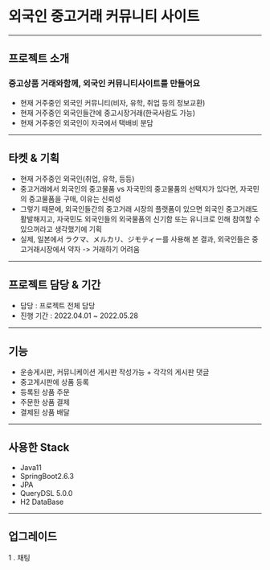 # 외국인 중고거래 커뮤니티 사이트

---

## 프로젝트 소개

### 중고상품 거래와함께, 외국인 커뮤니티사이트를 만들어요
- 현재 거주중인 외국인 커뮤니티(비자, 유학, 취업 등의 정보교환)
- 현재 거주중인 외국인들간에 중고시장거래(한국사람도 가능)
- 현재 거주중인 외국인이 자국에서 택배비 분담

---

## 타켓 & 기획

- 현재 거주중인 외국인(취업, 유학, 등등)
- 중고거래에서 외국인의 중고물품 vs 자국민의 중고물품의 선택지가 있다면, 자국민의 중고물품을 구매, 이유는 신뢰성
- 그렇기 때문에, 외국인들간의 중고거래 시장의 플랫폼이 있으면 외국인 중고거래도 활발해지고, 자국민도 외국인들의 외국물품의 신기함 또는 유니크로 인해 참여할 수 있으꺼라고 생각했기에 기획
- 실제, 일본에서 ラクマ、メルカリ、ジモティー를 사용해 본 결과, 외국인들은 중고거래시장에서 약자 -> 거래하기 어려움

---

## 프로젝트 담당 & 기간

- 담당 : 프로젝트 전체 담당
- 진행 기간 : 2022.04.01 ~ 2022.05.28

---

## 기능

- 운송게시판, 커뮤니케이션 게시판 작성가능 + 각각의 게시판 댓글
- 중고게시판에 상품 등록
- 등록된 상품 주문
- 주문한 상품 결제
- 결제된 상품 배달

--- 

## 사용한 Stack

- Java11
- SpringBoot2.6.3
- JPA
- QueryDSL 5.0.0
- H2 DataBase

---

## 업그레이드
1 . 채팅
